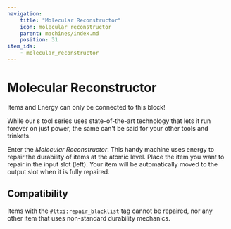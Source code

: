 ```yaml
---
navigation:
    title: "Molecular Reconstructor"
    icon: molecular_reconstructor
    parent: machines/index.md
    position: 31
item_ids:
    - molecular_reconstructor
---
```


# Molecular Reconstructor

<GameScene zoom={4} interactive={false}>
<Block id="mesh_block" y="0" />
<Block id="molecular_reconstructor" y="-1" />
<BlockAnnotation x="0" y="-1" z="0" color="#8bd1f0">
Items and Energy can only be connected to this block!
</BlockAnnotation>
</GameScene>

While our ε tool series uses state-of-the-art technology that lets it run forever on just power, the same can't
be said for your other tools and trinkets.

Enter the *Molecular Reconstructor*. This handy machine uses energy to repair the durability of items at the atomic level.
Place the item you want to repair in the input slot (left). Your item will be automatically moved to the output slot when
it is fully repaired.

## Compatibility
Items with the `#ltxi:repair_blacklist` tag cannot be repaired, nor any other item that uses non-standard durability
mechanics.